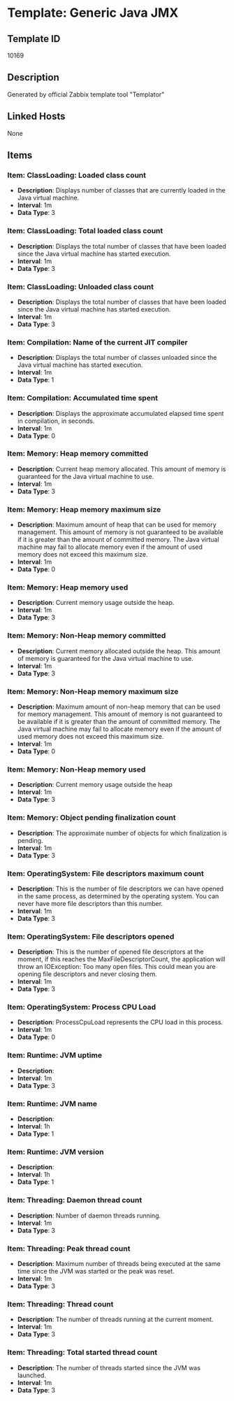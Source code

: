 # Template: Generic Java JMX

## Template ID
10169

## Description
Generated by official Zabbix template tool "Templator"

## Linked Hosts
None

## Items

### Item: ClassLoading: Loaded class count
- **Description**: Displays number of classes that are currently loaded in the Java virtual machine.
- **Interval**: 1m
- **Data Type**: 3

### Item: ClassLoading: Total loaded class count
- **Description**: Displays the total number of classes that have been loaded since the Java virtual machine has started execution.
- **Interval**: 1m
- **Data Type**: 3

### Item: ClassLoading: Unloaded class count
- **Description**: Displays the total number of classes that have been loaded since the Java virtual machine has started execution.
- **Interval**: 1m
- **Data Type**: 3

### Item: Compilation: Name of the current JIT compiler
- **Description**: Displays the total number of classes unloaded since the Java virtual machine has started execution.
- **Interval**: 1m
- **Data Type**: 1

### Item: Compilation: Accumulated time spent
- **Description**: Displays the approximate accumulated elapsed time spent in compilation, in seconds.
- **Interval**: 1m
- **Data Type**: 0

### Item: Memory: Heap memory committed
- **Description**: Current heap memory allocated. This amount of memory is guaranteed for the Java virtual machine to use.
- **Interval**: 1m
- **Data Type**: 3

### Item: Memory: Heap memory maximum size
- **Description**: Maximum amount of heap that can be used for memory management. This amount of memory is not guaranteed to be available if it is greater than the amount of committed memory. The Java virtual machine may fail to allocate memory even if the amount of used memory does not exceed this maximum size.
- **Interval**: 1m
- **Data Type**: 0

### Item: Memory: Heap memory used
- **Description**: Current memory usage outside the heap.
- **Interval**: 1m
- **Data Type**: 3

### Item: Memory: Non-Heap memory committed
- **Description**: Current memory allocated outside the heap. This amount of memory is guaranteed for the Java virtual machine to use.
- **Interval**: 1m
- **Data Type**: 3

### Item: Memory: Non-Heap memory maximum size
- **Description**: Maximum amount of non-heap memory that can be used for memory management. This amount of memory is not guaranteed to be available if it is greater than the amount of committed memory. The Java virtual machine may fail to allocate memory even if the amount of used memory does not exceed this maximum size.
- **Interval**: 1m
- **Data Type**: 0

### Item: Memory: Non-Heap memory used
- **Description**: Current memory usage outside the heap
- **Interval**: 1m
- **Data Type**: 3

### Item: Memory: Object pending finalization count
- **Description**: The approximate number of objects for which finalization is pending.
- **Interval**: 1m
- **Data Type**: 3

### Item: OperatingSystem: File descriptors maximum count
- **Description**: This is the number of file descriptors we can have opened in the same process, as determined by the operating system. You can never have more file descriptors than this number.
- **Interval**: 1m
- **Data Type**: 3

### Item: OperatingSystem: File descriptors opened
- **Description**: This is the number of opened file descriptors at the moment, if this reaches the MaxFileDescriptorCount, the application will throw an IOException: Too many open files. This could mean you are opening file descriptors and never closing them.
- **Interval**: 1m
- **Data Type**: 3

### Item: OperatingSystem: Process CPU Load
- **Description**: ProcessCpuLoad represents the CPU load in this process.
- **Interval**: 1m
- **Data Type**: 0

### Item: Runtime: JVM uptime
- **Description**: 
- **Interval**: 1m
- **Data Type**: 3

### Item: Runtime: JVM name
- **Description**: 
- **Interval**: 1h
- **Data Type**: 1

### Item: Runtime: JVM version
- **Description**: 
- **Interval**: 1h
- **Data Type**: 1

### Item: Threading: Daemon thread count
- **Description**: Number of daemon threads running.
- **Interval**: 1m
- **Data Type**: 3

### Item: Threading: Peak thread count
- **Description**: Maximum number of threads being executed at the same time since the JVM was started or the peak was reset.
- **Interval**: 1m
- **Data Type**: 3

### Item: Threading: Thread count
- **Description**: The number of threads running at the current moment.
- **Interval**: 1m
- **Data Type**: 3

### Item: Threading: Total started thread count
- **Description**: The number of threads started since the JVM was launched.
- **Interval**: 1m
- **Data Type**: 3

